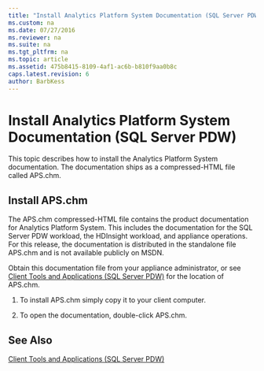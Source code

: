 ```yaml
---
title: "Install Analytics Platform System Documentation (SQL Server PDW)"
ms.custom: na
ms.date: 07/27/2016
ms.reviewer: na
ms.suite: na
ms.tgt_pltfrm: na
ms.topic: article
ms.assetid: 475b8415-8109-4af1-ac6b-b810f9aa0b8c
caps.latest.revision: 6
author: BarbKess
---
```

# Install Analytics Platform System Documentation (SQL Server PDW)
This topic describes how to install the Analytics Platform System documentation. The documentation ships as a compressed-HTML file called APS.chm.  
  
## Install APS.chm  
The APS.chm compressed-HTML file contains the product documentation for Analytics Platform System. This includes the documentation for the SQL Server PDW workload, the HDInsight workload, and appliance operations. For this release, the documentation is distributed in the standalone file APS.chm and is not available publicly on MSDN.  
  
Obtain this documentation file from your appliance administrator, or see [Client Tools and Applications &#40;SQL Server PDW&#41;](../sqlpdw/client-tools-and-applications-sql-server-pdw.md) for the location of APS.chm.  
  
1.  To install APS.chm simply copy it to your client computer.  
  
2.  To open the documentation, double-click APS.chm.  
  
## See Also  
[Client Tools and Applications &#40;SQL Server PDW&#41;](../sqlpdw/client-tools-and-applications-sql-server-pdw.md)  
  
